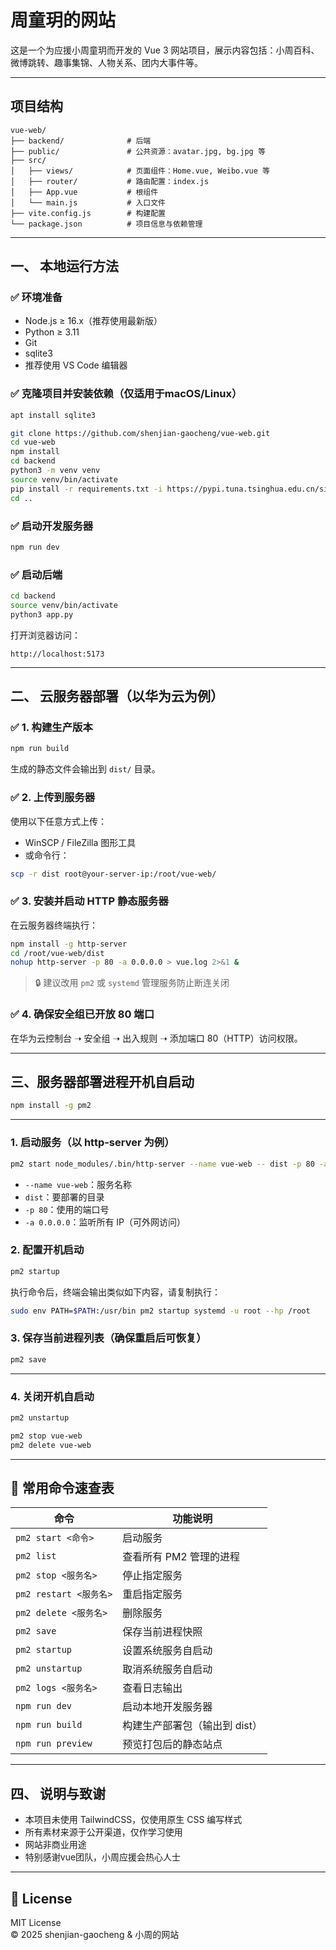 
# 周童玥的网站

这是一个为应援小周童玥而开发的 Vue 3 网站项目，展示内容包括：小周百科、微博跳转、趣事集锦、人物关系、团内大事件等。

---

##  项目结构

```
vue-web/
├── backend/              # 后端
├── public/               # 公共资源：avatar.jpg, bg.jpg 等
├── src/
│   ├── views/            # 页面组件：Home.vue, Weibo.vue 等
│   ├── router/           # 路由配置：index.js
│   ├── App.vue           # 根组件
│   └── main.js           # 入口文件
├── vite.config.js        # 构建配置
└── package.json          # 项目信息与依赖管理
```

---

## 一、 本地运行方法

### ✅ 环境准备

- Node.js ≥ 16.x（推荐使用最新版）
- Python ≥ 3.11
- Git
- sqlite3
- 推荐使用 VS Code 编辑器

### ✅ 克隆项目并安装依赖（仅适用于macOS/Linux）

```bash
apt install sqlite3
```

```bash
git clone https://github.com/shenjian-gaocheng/vue-web.git
cd vue-web
npm install
cd backend
python3 -m venv venv
source venv/bin/activate
pip install -r requirements.txt -i https://pypi.tuna.tsinghua.edu.cn/simple
cd ..
```

### ✅ 启动开发服务器

```bash
npm run dev
```

### ✅ 启动后端

```bash
cd backend
source venv/bin/activate
python3 app.py
```

打开浏览器访问：

```
http://localhost:5173
```

---

## 二、 云服务器部署（以华为云为例）

### ✅ 1. 构建生产版本

```bash
npm run build
```

生成的静态文件会输出到 `dist/` 目录。

### ✅ 2. 上传到服务器

使用以下任意方式上传：

- WinSCP / FileZilla 图形工具
- 或命令行：

```bash
scp -r dist root@your-server-ip:/root/vue-web/
```

### ✅ 3. 安装并启动 HTTP 静态服务器

在云服务器终端执行：

```bash
npm install -g http-server
cd /root/vue-web/dist
nohup http-server -p 80 -a 0.0.0.0 > vue.log 2>&1 &
```

> 🔒 建议改用 `pm2` 或 `systemd` 管理服务防止断连关闭

### ✅ 4. 确保安全组已开放 80 端口

在华为云控制台 ➝ 安全组 ➝ 出入规则 ➝ 添加端口 80（HTTP）访问权限。

---

## 三、服务器部署进程开机自启动



```bash
npm install -g pm2
```

---

### 1. 启动服务（以 http-server 为例）

```bash
pm2 start node_modules/.bin/http-server --name vue-web -- dist -p 80 -a 0.0.0.0
```

- `--name vue-web`：服务名称
- `dist`：要部署的目录
- `-p 80`：使用的端口号
- `-a 0.0.0.0`：监听所有 IP（可外网访问）

### 2. 配置开机启动

```bash
pm2 startup
```

执行命令后，终端会输出类似如下内容，请复制执行：

```bash
sudo env PATH=$PATH:/usr/bin pm2 startup systemd -u root --hp /root
```

### 3. 保存当前进程列表（确保重启后可恢复）

```bash
pm2 save
```

---

### 4. 关闭开机自启动

```bash
pm2 unstartup
```

```bash
pm2 stop vue-web
pm2 delete vue-web
```

---

## 📖 常用命令速查表

| 命令                             | 功能说明                   |
|----------------------------------|----------------------------|
| `pm2 start <命令>`              | 启动服务                   |
| `pm2 list`                      | 查看所有 PM2 管理的进程     |
| `pm2 stop <服务名>`             | 停止指定服务               |
| `pm2 restart <服务名>`          | 重启指定服务               |
| `pm2 delete <服务名>`           | 删除服务                   |
| `pm2 save`                      | 保存当前进程快照           |
| `pm2 startup`                   | 设置系统服务自启动         |
| `pm2 unstartup`                 | 取消系统服务自启动         |
| `pm2 logs <服务名>`             | 查看日志输出               |
| `npm run dev`   | 启动本地开发服务器           |
| `npm run build` | 构建生产部署包（输出到 dist）|
| `npm run preview` | 预览打包后的静态站点       |

---

## 四、 说明与致谢

- 本项目未使用 TailwindCSS，仅使用原生 CSS 编写样式
- 所有素材来源于公开渠道，仅作学习使用
- 网站非商业用途
- 特别感谢vue团队，小周应援会热心人士

---

## 📄 License

MIT License  
© 2025 shenjian-gaocheng & 小周的网站

